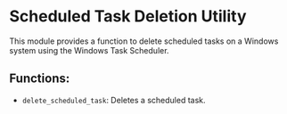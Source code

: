 # Scheduled Task Deletion Utility

This module provides a function to delete scheduled tasks on a Windows system using the Windows Task Scheduler.

## Functions:
* `delete_scheduled_task`: Deletes a scheduled task.
